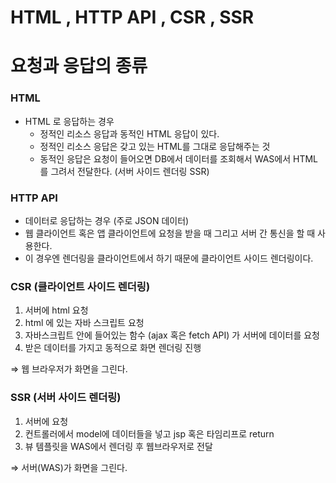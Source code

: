 # HTML , HTTP API , CSR , SSR

# 요청과 응답의 종류

### HTML

- HTML 로 응답하는 경우
    - 정적인 리소스 응답과 동적인 HTML 응답이 있다.
    - 정적인 리소스 응답은 갖고 있는 HTML를 그대로 응답해주는 것
    - 동적인 응답은 요청이 들어오면 DB에서 데이터를 조회해서 WAS에서 HTML를 그려서 전달한다. (서버 사이드 렌더링 SSR)

### HTTP API

- 데이터로 응답하는 경우 (주로 JSON 데이터)
- 웹 클라이언트 혹은 앱 클라이언트에 요청을 받을 때 그리고 서버 간 통신을 할 때 사용한다.
- 이 경우엔 렌더링을 클라이언트에서 하기 때문에 클라이언트 사이드 렌더링이다.

### CSR (클라이언트 사이드 렌더링)

1. 서버에 html 요청
2. html 에 있는 자바 스크립트 요청
3. 자바스크립트 안에 들어있는 함수 (ajax 혹은 fetch API) 가 서버에 데이터를 요청
4. 받은 데이터를 가지고 동적으로 화면 렌더링 진행

⇒ 웹 브라우저가 화면을 그린다.

### SSR (서버 사이드 렌더링)

1. 서버에 요청
2. 컨트롤러에서 model에 데이터들을 넣고 jsp 혹은 타임리프로 return
3. 뷰 템플릿을 WAS에서 렌더링 후 웹브라우저로 전달

⇒ 서버(WAS)가 화면을 그린다.